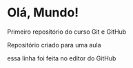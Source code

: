 # Olá, Mundo!
 Primeiro repositório do curso Git e GitHub 
 
 Repositório criado para uma aula
 
 essa linha foi feita no editor do GitHub
